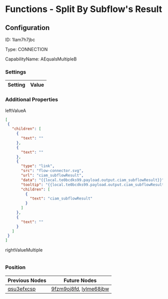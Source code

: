 # Functions - Split By Subflow&#39;s Result
## Configuration
ID:  1lam7h7jbc

Type: CONNECTION 

CapabilityName: AEqualsMultipleB

### Settings
| Setting | Value  |
| :------------------------ | ---------------------------------------- |
 




### Additional Properties
leftValueA
 ```json 
[
  {
    "children": [
      {
        "text": ""
      },
      {
        "text": ""
      },
      {
        "type": "link",
        "src": "flow-connector.svg",
        "url": "ciam_subflowResult",
        "data": "{{local.te0bcdks99.payload.output.ciam_subflowResult}}",
        "tooltip": "{{local.te0bcdks99.payload.output.ciam_subflowResult}}",
        "children": [
          {
            "text": "ciam_subflowResult"
          }
        ]
      },
      {
        "text": ""
      }
    ]
  }
]
```


rightValueMultiple
 ```json 

```




### Position
| Previous Nodes | Future Nodes |
| :------------- | ------------ |
| [qsu3efxcsp](./qsu3efxcsp.md) | [9fzm9oj8fd](./9fzm9oj8fd.md), [lylme68jbw](./lylme68jbw.md) |